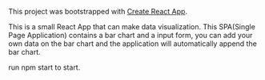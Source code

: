 This project was bootstrapped with [Create React App](https://github.com/facebook/create-react-app).

This is a small React App that can make data visualization. This SPA(Single Page Application) contains a bar chart and a input form, you can add your own data on the bar chart and the application will automatically 
append the bar chart.

run npm start to start.
